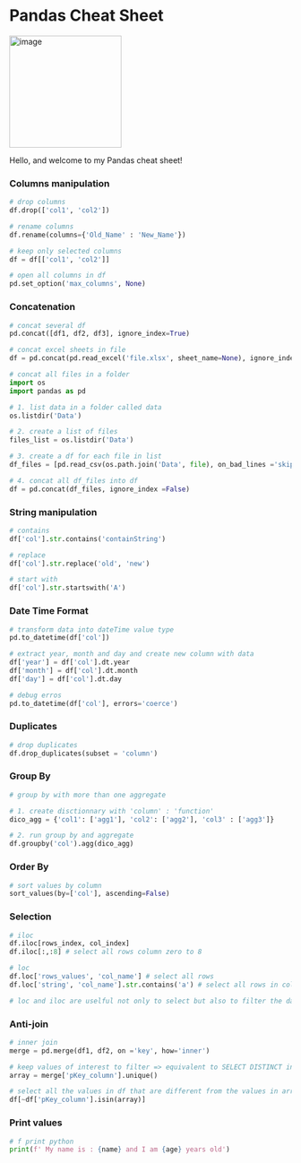 
# Pandas Cheat Sheet
<img width="200" alt="image" src="https://github.com/user-attachments/assets/a6f18a27-6575-462c-b9c1-6eaf0b495565">

Hello, and welcome to my Pandas cheat sheet!

### Columns manipulation
``` python
# drop columns
df.drop(['col1', 'col2'])

# rename columns
df.rename(columns={'Old_Name' : 'New_Name'})

# keep only selected columns
df = df[['col1', 'col2']]
```
``` python
# open all columns in df
pd.set_option('max_columns', None)
```

### Concatenation
``` python
# concat several df 
pd.concat([df1, df2, df3], ignore_index=True)

# concat excel sheets in file
df = pd.concat(pd.read_excel('file.xlsx', sheet_name=None), ignore_index=True)

# concat all files in a folder
import os
import pandas as pd

# 1. list data in a folder called data
os.listdir('Data') 

# 2. create a list of files
files_list = os.listdir('Data')

# 3. create a df for each file in list 
df_files = [pd.read_csv(os.path.join('Data', file), on_bad_lines ='skip', skiprows = 3, sep = '\t', parse_dates=False) for file in files_list]

# 4. concat all df_files into df
df = pd.concat(df_files, ignore_index =False)
```

### String manipulation 
``` python
# contains 
df['col'].str.contains('containString')

# replace
df['col'].str.replace('old', 'new')

# start with
df['col'].str.startswith('A')
```

### Date Time Format
``` python
# transform data into dateTime value type
pd.to_datetime(df['col'])

# extract year, month and day and create new column with data
df['year'] = df['col'].dt.year
df['month'] = df['col'].dt.month
df['day'] = df['col'].dt.day

# debug erros
pd.to_datetime(df['col'], errors='coerce')
```

### Duplicates
``` python
# drop duplicates
df.drop_duplicates(subset = 'column')
```

### Group By
``` python
# group by with more than one aggregate

# 1. create disctionnary with 'column' : 'function'
dico_agg = {'col1': ['agg1'], 'col2': ['agg2'], 'col3' : ['agg3']}

# 2. run group by and aggregate
df.groupby('col').agg(dico_agg)
```

### Order By
``` python
# sort values by column
sort_values(by=['col'], ascending=False)
```

### Selection
``` python
# iloc
df.iloc[rows_index, col_index]
df.iloc[:,:8] # select all rows column zero to 8

# loc 
df.loc['rows_values', 'col_name'] # select all rows 
df.loc['string', 'col_name'].str.contains('a') # select all rows in col where value contains 'a'

# loc and iloc are uselful not only to select but also to filter the dataframe with a certain condition like the example above

```

### Anti-join
``` python
# inner join
merge = pd.merge(df1, df2, on ='key', how='inner')

# keep values of interest to filter => equivalent to SELECT DISTINCT in SQL
array = merge['pKey_column'].unique() 

# select all the values in df that are different from the values in array
df[~df['pKey_column'].isin(array)]
```

### Print values
``` python
# f print python
print(f' My name is : {name} and I am {age} years old')
```
